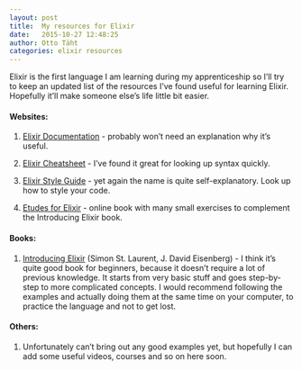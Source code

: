 ```yaml
---
layout: post
title:  My resources for Elixir
date:   2015-10-27 12:48:25
author: Otto Täht
categories: elixir resources
---
```


Elixir is the first language I am learning during my apprenticeship so I’ll try to keep an updated list of the resources I’ve found useful for learning Elixir. Hopefully it’ll make someone else’s life little bit easier.


<h4>Websites:</h4>

1. [Elixir Documentation][docs] - probably won’t need an explanation why it’s useful. 

2. [Elixir Cheatsheet][cheat_sheet] - I’ve found it great for looking up syntax quickly. 

3. [Elixir Style Guide][style_guide] - yet again the name is quite self-explanatory. Look up how to style your code. 

4. [Etudes for Elixir][etudes] - online book with many small exercises to complement the Introducing Elixir book. 

<h4>Books:</h4>

1. [Introducing Elixir][introducing_elixir] (Simon St. Laurent, J. David Eisenberg) -  I think it’s quite good book for beginners, because it doesn’t require a lot of previous knowledge. It starts from very basic stuff and goes step-by-step to more complicated concepts. I would recommend following the examples and actually doing them at the same time on your computer, to practice the language and not to get lost.



<h4>Others:</h4>

1. Unfortunately can’t bring out any good examples yet, but  hopefully I can add some useful videos, courses and so on here soon.




[docs]:      			http://elixir-lang.org/docs.html
[cheat_sheet]:  		https://media.pragprog.com/titles/elixir/ElixirCheat.pdf
[style_guide]: 			https://github.com/niftyn8/elixir_style_guide
[etudes]:				http://chimera.labs.oreilly.com/books/1234000001642
[introducing_elixir]:	http://shop.oreilly.com/product/0636920030584.do
